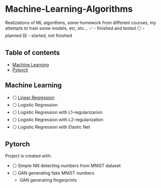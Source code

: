 # Machine-Learning-Algorithms
Realizations of ML algorithms, some homework from different courses, my attempts to train some models, etc, etc...
:white_check_mark: - finished and tested
:white_circle: - planned
:yellow_square: - started, not finished


## Table of contents
* [Machine Learning](#machine-learning)
* [Pytorch](#pytorch)

## Machine Learning
* :white_circle: [Linear Regression](https://github.com/xtbtds/Machine-Learning-Algorithms)  
* :white_circle: Logistic Regression
* :white_circle: Logistic Regression with L1-regularizarion
* :white_circle: Logistic Regression with L2-regularization
* :white_circle: Logistic Regression with Elastic Net

## Pytorch
Project is created with:
* :white_circle: Simple NN detecting numbers from MNIST dataset
* :white_circle: GAN generating fake MNIST numbers
  * GAN generating fingerprints
